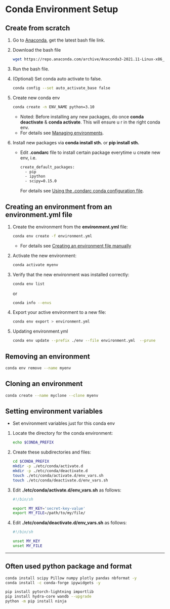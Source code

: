 # Conda Environment Setup

## Create from scratch

1. Go to [Anaconda](https://www.anaconda.com/), get the latest bash file link.
2. Download the bash file

   ```bash
   wget https://repo.anaconda.com/archive/Anaconda3-2021.11-Linux-x86_64.sh
   ```

3. Run the bash file.
4. (Optional) Set conda auto activate to false.

   ```bash
   conda config --set auto_activate_base false
   ```

5. Create new conda env

   ```bash
   conda create -n ENV_NAME python=3.10
   ```

   - Noted: Before installing any new packages, do once **conda deactivate** & **conda activate**. This will ensure u r in the right conda env.
   - For details see [Managing environments](https://docs.conda.io/projects/conda/en/latest/user-guide/tasks/manage-environments.html).

6. Install new packages via **conda install sth.** or **pip install sth.**

   - Edit **.condarc** file to install certain package everytime u create new env, i.e.

     ```txt
     create_default_packages:
       - pip
       - ipython
       - scipy=0.15.0
     ```

     For details see [Using the .condarc conda configuration file](https://docs.conda.io/projects/conda/en/latest/user-guide/configuration/use-condarc.html#config-add-default-pkgs).

## Creating an environment from an environment.yml file

1. Create the environment from the **environment.yml** file:

   ```bash
   conda env create -f environment.yml
   ```

   - For details see [Creating an environment file manually](https://docs.conda.io/projects/conda/en/latest/user-guide/tasks/manage-environments.html#creating-an-environment-file-manually)

2. Activate the new environment:

   ```bash
   conda activate myenv
   ```

3. Verify that the new environment was installed correctly:

   ```bash
   conda env list
   ```

   or

   ```bash
   conda info --envs
   ```

4. Export your active environment to a new file:

   ```bash
   conda env export > environment.yml
   ```

5. Updating environment.yml

   ```bash
   conda env update --prefix ./env --file environment.yml  --prune
   ```

## Removing an environment

```bash
conda env remove --name myenv
```

## Cloning an environment

```bash
conda create --name myclone --clone myenv
```

## Setting environment variables

- Set environment variables just for this conda env

1. Locate the directory for the conda environment:

   ```bash
   echo $CONDA_PREFIX
   ```

2. Create these subdirectories and files:

   ```bash
   cd $CONDA_PREFIX
   mkdir -p ./etc/conda/activate.d
   mkdir -p ./etc/conda/deactivate.d
   touch ./etc/conda/activate.d/env_vars.sh
   touch ./etc/conda/deactivate.d/env_vars.sh
   ```

3. Edit **./etc/conda/activate.d/env_vars.sh** as follows:

   ```bash
   #!/bin/sh

   export MY_KEY='secret-key-value'
   export MY_FILE=/path/to/my/file/
   ```

4. Edit **./etc/conda/deactivate.d/env_vars.sh** as follows:

   ```bash
   #!/bin/sh

   unset MY_KEY
   unset MY_FILE
   ```

---

## Often used python package and format

```bash
conda install scipy Pillow numpy plotly pandas nbformat -y
conda install -c conda-forge ipywidgets -y

pip install pytorch-lightning importlib
pip install hydra-core wandb --upgrade
python -m pip install ninja
```

